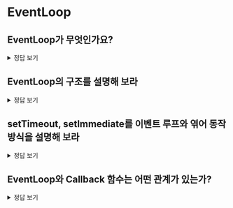 # EventLoop

## EventLoop가 무엇인가요?

<details>
<summary>정답 보기</summary>

TBD

</details>

## EventLoop의 구조를 설명해 보라

<details>
<summary>정답 보기</summary>

Micro Task Queue. etc...

</details>

## setTimeout, setImmediate를 이벤트 루프와 엮어 동작 방식을 설명해 보라

<details>
<summary>정답 보기</summary>

TBD

</details>

## EventLoop와 Callback 함수는 어떤 관계가 있는가?

<details>
<summary>정답 보기</summary>

TBD

</details>
